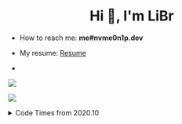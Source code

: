 <h1 align="center">Hi 👋, I'm LiBr</h1>

- How to reach me:  **me#nvme0n1p.dev**

- My resume: [Resume](https://github.com/lbr77/Resume/releases/latest)
- 
![](https://moe-counter.glitch.me/get/@lbr77)

![](https://github-readme-stats.vercel.app/api?username=lbr77&count_private=true&show_icons=true&theme=buefy)


<details><summary>Code Times from 2020.10</summary>
  <img align="center" width="90%" src="https://wakatime.com/share/@bf47ce47-ec37-47e1-9362-82b9a8b85094/5e1af722-6d05-4f22-851e-dbbff26ecc2f.svg"/>
</details>
